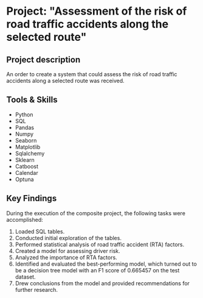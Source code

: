 # Project: "Assessment of the risk of road traffic accidents along the selected route"

## Project description 
An order to create a system that could assess the risk of road traffic accidents along a selected route was received.

## Tools & Skills
* Python
* SQL
* Pandas
* Numpy
* Seaborn
* Matplotlib
* Sqlalchemy
* Sklearn
* Catboost
* Calendar
* Optuna

## Key Findings

During the execution of the composite project, the following tasks were accomplished:

1) Loaded SQL tables.
2) Conducted initial exploration of the tables.
3) Performed statistical analysis of road traffic accident (RTA) factors.
4) Created a model for assessing driver risk.
5) Analyzed the importance of RTA factors.
6) Identified and evaluated the best-performing model, which turned out to be a decision tree model with an F1 score of 0.665457 on the test dataset.
7) Drew conclusions from the model and provided recommendations for further research.
